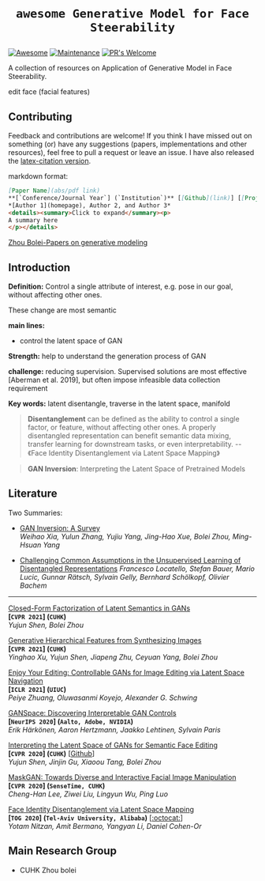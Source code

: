 # <p align=center>`awesome Generative Model for Face Steerability` </p>

[![Awesome](https://cdn.rawgit.com/sindresorhus/awesome/d7305f38d29fed78fa85652e3a63e154dd8e8829/media/badge.svg)](https://github.com/sindresorhus/awesome)
[![Maintenance](https://img.shields.io/badge/Maintained%3F-yes-green.svg)](https://GitHub.com/Naereen/StrapDown.js/graphs/commit-activity)
[![PR's Welcome](https://img.shields.io/badge/PRs-welcome-brightgreen.svg?style=flat)](http://makeapullrequest.com) 

A collection of resources on Application of Generative Model in Face Steerability.

edit face (facial features)

## Contributing

Feedback and contributions are welcome! If you think I have missed out on something (or) have any suggestions (papers, implementations and other resources), feel free to pull a request or leave an issue. I have also released the [latex-citation version](). 

markdown format:

``` markdown
[Paper Name](abs/pdf link)  
**[`Conference/Journal Year`] (`Institution`)** [[Github](link)] [[Project](link)]  
*[Author 1](homepage), Author 2, and Author 3*  
<details><summary>Click to expand</summary><p>
A summary here
</p></details>
```

[Zhou Bolei-Papers on generative modeling](https://github.com/zhoubolei/awesome-generative-modeling)

## Introduction

**Definition:** Control a single attribute of interest, e.g. pose in our goal, without affecting other ones.

These change are most semantic

**main lines:**

- control the latent space of GAN

**Strength:** help to understand the generation process of GAN

**challenge:** reducing supervision. Supervised solutions are most effective [Aberman et al. 2019], but often impose infeasible data collection requirement

**Key words:** latent disentangle, traverse in the latent space, manifold



> **Disentanglement** can be defined as the ability to control a single factor, or feature, without affecting other ones. A properly disentangled representation can benefit semantic data mixing, transfer learning for downstream tasks, or even interpretability.  --《Face Identity Disentanglement via Latent Space Mapping》

> **GAN Inversion**: Interpreting the Latent Space of Pretrained Models



## Literature

Two Summaries:

- [GAN Inversion: A Survey](https://arxiv.org/pdf/2101.05278.pdf)  
*Weihao Xia, Yulun Zhang, Yujiu Yang, Jing-Hao Xue, Bolei Zhou, Ming-Hsuan Yang*

- [Challenging Common Assumptions in the Unsupervised Learning of Disentangled Representations](https://arxiv.org/pdf/1811.12359.pdf)
*Francesco Locatello, Stefan Bauer, Mario Lucic, Gunnar Rätsch, Sylvain Gelly, Bernhard Schölkopf, Olivier Bachem*

---

[Closed-Form Factorization of Latent Semantics in GANs](https://arxiv.org/pdf/2007.06600.pdf)  
**[`CVPR 2021`] (`CUHK`)**  
*Yujun Shen, Bolei Zhou*

[Generative Hierarchical Features from Synthesizing Images](https://arxiv.org/pdf/2007.10379.pdf)  
**[`CVPR 2021`] (`CUHK`)**  
*Yinghao Xu, Yujun Shen, Jiapeng Zhu, Ceyuan Yang, Bolei Zhou*

[Enjoy Your Editing: Controllable GANs for Image Editing via Latent Space Navigation](https://arxiv.org/pdf/2102.01187.pdf)  
**[`ICLR 2021`] (`UIUC`)**  
*Peiye Zhuang, Oluwasanmi Koyejo, Alexander G. Schwing*

[GANSpace: Discovering Interpretable GAN Controls](https://arxiv.org/pdf/2004.02546.pdf)  
**[`NeurIPS 2020`] (`Aalto, Adobe, NVIDIA`)**  
*Erik Härkönen, Aaron Hertzmann, Jaakko Lehtinen, Sylvain Paris*

[Interpreting the Latent Space of GANs for Semantic Face Editing](https://arxiv.org/pdf/1907.10786.pdf)  
**[`CVPR 2020`] (`CUHK`)** [[Github](https://github.com/genforce/interfacegan)]  
*Yujun Shen, Jinjin Gu, Xiaoou Tang, Bolei Zhou*

[MaskGAN: Towards Diverse and Interactive Facial Image Manipulation](https://arxiv.org/pdf/1907.11922.pdf)  
**[`CVPR 2020`] (`SenseTime, CUHK`)**  
*Cheng-Han Lee, Ziwei Liu, Lingyun Wu, Ping Luo*

[Face Identity Disentanglement via Latent Space Mapping](https://arxiv.org/pdf/2005.07728.pdf)  
**[`TOG 2020`] (`Tel-Aviv University, Alibaba`)** [[:octocat:](https://github.com/YotamNitzan/ID-disentanglement)]  
*Yotam Nitzan, Amit Bermano, Yangyan Li, Daniel Cohen-Or*



## Main Research Group

- CUHK Zhou bolei

